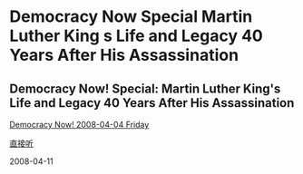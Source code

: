 # Democracy Now Special Martin Luther King s Life and Legacy 40 Years After His Assassination

## Democracy Now! Special: Martin Luther King's Life and Legacy 40 Years After His Assassination

[Democracy Now! 2008-04-04 Friday](http://www.democracynow.org/shows/2008/4/4)

[直接听](http://media.switchpod.com/users/democracynow/ftp/dn2008-0404-1.mp3)

2008-04-11
